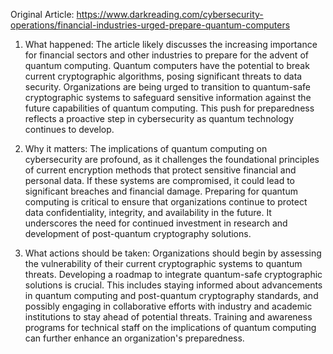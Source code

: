 Original Article: https://www.darkreading.com/cybersecurity-operations/financial-industries-urged-prepare-quantum-computers

1) What happened: The article likely discusses the increasing importance for financial sectors and other industries to prepare for the advent of quantum computing. Quantum computers have the potential to break current cryptographic algorithms, posing significant threats to data security. Organizations are being urged to transition to quantum-safe cryptographic systems to safeguard sensitive information against the future capabilities of quantum computing. This push for preparedness reflects a proactive step in cybersecurity as quantum technology continues to develop.

2) Why it matters: The implications of quantum computing on cybersecurity are profound, as it challenges the foundational principles of current encryption methods that protect sensitive financial and personal data. If these systems are compromised, it could lead to significant breaches and financial damage. Preparing for quantum computing is critical to ensure that organizations continue to protect data confidentiality, integrity, and availability in the future. It underscores the need for continued investment in research and development of post-quantum cryptography solutions.

3) What actions should be taken: Organizations should begin by assessing the vulnerability of their current cryptographic systems to quantum threats. Developing a roadmap to integrate quantum-safe cryptographic solutions is crucial. This includes staying informed about advancements in quantum computing and post-quantum cryptography standards, and possibly engaging in collaborative efforts with industry and academic institutions to stay ahead of potential threats. Training and awareness programs for technical staff on the implications of quantum computing can further enhance an organization's preparedness.